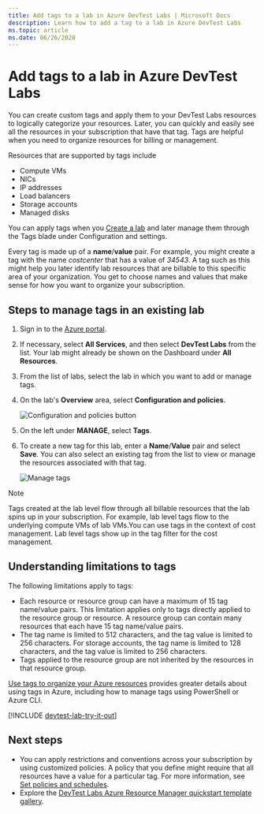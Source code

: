 ```yaml
---
title: Add tags to a lab in Azure DevTest Labs | Microsoft Docs
description: Learn how to add a tag to a lab in Azure DevTest Labs
ms.topic: article
ms.date: 06/26/2020
---
```


# Add tags to a lab in Azure DevTest Labs

You can create custom tags and apply them to your DevTest Labs resources to logically categorize your resources. Later, you can quickly and easily see all the resources in your subscription that have that tag. Tags are helpful when you need to organize resources for billing or management.

Resources that are supported by tags include

* Compute VMs
* NICs
* IP addresses
* Load balancers
* Storage accounts
* Managed disks

You can apply tags when you [Create a lab](devtest-lab-create-lab.md) and later manage them through the Tags blade under Configuration and settings.

Every tag is made up of a **name**/**value** pair. For example, you might create a tag with the name *costcenter* that has a value of *34543*. A tag such as this might help you later identify lab resources that are billable to this specific area of your organization. You get to choose names and values that make sense for how you want to organize your subscription.

## Steps to manage tags in an existing lab

1. Sign in to the [Azure portal](https://go.microsoft.com/fwlink/p/?LinkID=525040).
1. If necessary, select **All Services**, and then select **DevTest Labs** from the list. Your lab might already be shown on the Dashboard under **All Resources**.
1. From the list of labs, select the lab in which you want to add or manage tags.
1. On the lab's **Overview** area, select **Configuration and policies**.

    ![Configuration and policies button](./media/devtest-lab-add-tag/devtestlab-config-and-policies.png)

1. On the left under **MANAGE**, select **Tags**.
1. To create a new tag for this lab, enter a **Name**/**Value** pair and select **Save**. You can also select an existing tag from the list to view or manage the resources associated with that tag.

    ![Manage tags](./media/devtest-lab-add-tag/devtestlab-manage-tags.png)

> [!NOTE]
> Tags created at the lab level flow through all billable resources that the lab spins up in your subscription. For example, lab level tags flow to the underlying compute VMs of lab VMs.You can use tags in the context of cost management. Lab level tags show up in the tag filter for the cost management.

## Understanding limitations to tags

The following limitations apply to tags:

* Each resource or resource group can have a maximum of 15 tag name/value pairs. This limitation applies only to tags directly applied to the resource group or resource. A resource group can contain many resources that each have 15 tag name/value pairs.
* The tag name is limited to 512 characters, and the tag value is limited to 256 characters. For storage accounts, the tag name is limited to 128 characters, and the tag value is limited to 256 characters.
* Tags applied to the resource group are not inherited by the resources in that resource group.

[Use tags to organize your Azure resources](https://docs.microsoft.com/azure/azure-resource-manager/resource-group-using-tags) provides greater details about using tags in Azure, including how to manage tags using PowerShell or Azure CLI.

[!INCLUDE [devtest-lab-try-it-out](../../includes/devtest-lab-try-it-out.md)]

## Next steps
* You can apply restrictions and conventions across your subscription by using customized policies. A policy that you define might require that all resources have a value for a particular tag. For more information, see [Set policies and schedules](devtest-lab-set-lab-policy.md).
* Explore the [DevTest Labs Azure Resource Manager quickstart template gallery](https://github.com/Azure/azure-devtestlab/tree/master/samples/DevTestLabs/QuickStartTemplates).
